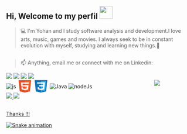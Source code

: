 
 
  <h2>Hi, Welcome to my perfil <img height="35" width="35" src="https://cdn-icons-png.flaticon.com/512/2026/2026506.png"></h2> 

 >💻 I'm Yohan and I study software analysis and development.I love arts, music, games and movies.
  I always seek to be in constant evolution with myself, studying and learning new things.🚀 
  ##
 >📫 Anything, email me or connect with me on Linkedin:
 
 <div> 
   <a href="https://www.instagram.com/ybz_97/" target="_blank">
    <img src="https://img.shields.io/badge/-Instagram-%23E4405F?style=for-the-badge&logo=instagram&logoColor=white" target="_blank"></a>
   <a href="https://discord.gg/YohanB_97#4222" target="_blank">
    <img src="https://img.shields.io/badge/Discord-7289DA?style=for-the-badge&logo=discord&logoColor=white" target="_blank"></a> 
   <a href = "mailto:yoohbaz@gmail.com">
    <img src="https://img.shields.io/badge/Gmail-D14836?style=for-the-badge&logo=gmail&logoColor=white" target="_blank"></a>
   <a href="https://www.linkedin.com/in/yohan-barboza-8b1609150/" target="_blank">
    <img src="https://img.shields.io/badge/-LinkedIn-%230077B5?style=for-the-badge&logo=linkedin&logoColor=white" target="_blank"></a> 
 </div>
 <img align="right" heigth="150" width="100" src="https://c.tenor.com/PUdfnHnBGK4AAAAd/art-room.gif">
 
 
 <div style="display: inline_block">
  <img align="center" alt="js" height="35" width="40" src="https://cdn.jsdelivr.net/gh/devicons/devicon/icons/javascript/javascript-original.svg">
  <img align="center" alt="HTML" height="35" width="40" src="https://raw.githubusercontent.com/devicons/devicon/master/icons/html5/html5-original.svg">
  <img align="center" alt="CSS" height="35" width="40" src="https://raw.githubusercontent.com/devicons/devicon/master/icons/css3/css3-original.svg">
  <img align="center" alt="Java" height="40" width="60" src="https://cdn.jsdelivr.net/gh/devicons/devicon/icons/java/java-original-wordmark.svg">
  <img align="center" alt="nodeJs" height="90" width="100" src="https://cdn.jsdelivr.net/gh/devicons/devicon/icons/nodejs/nodejs-original-wordmark.svg">
</div>
 

<div>
  <a href="https://github.com/YohanBZ">
  <img width="40%" src="https://github-readme-stats.vercel.app/api?username=YohanBZ&show_icons=true&theme=radical&include_all_commits=true&count_private=true"/>
  <img width="40%"  src="https://github-readme-stats.vercel.app/api/top-langs/?username=YohanBZ&layout=compact&langs_count=7&theme=radical"/>
</div>
 
 ##
  
 Thanks !!!
 
  ![Snake animation](https://github.com/YohanBZ/YohanBZ/blob/output/github-contribution-grid-snake.svg)
    
    
